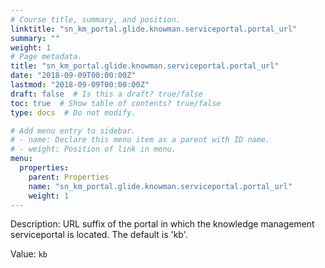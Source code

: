 ```yaml
---
# Course title, summary, and position.
linktitle: "sn_km_portal.glide.knowman.serviceportal.portal_url"
summary: ""
weight: 1
# Page metadata.
title: "sn_km_portal.glide.knowman.serviceportal.portal_url"
date: "2018-09-09T00:00:00Z"
lastmod: "2018-09-09T00:00:00Z"
draft: false  # Is this a draft? true/false
toc: true  # Show table of contents? true/false
type: docs  # Do not modify.

# Add menu entry to sidebar.
# - name: Declare this menu item as a parent with ID name.
# - weight: Position of link in menu.
menu:
  properties:
    parent: Properties
    name: "sn_km_portal.glide.knowman.serviceportal.portal_url"
    weight: 1
---
```


Description: URL suffix of the portal in which the knowledge management serviceportal is located. The default is 'kb'.


Value: `kb`